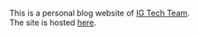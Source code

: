 This is a personal blog website of [IG Tech Team](http://youtube.com/@IGTechTeam).  
The site is hosted [here](http://ishwargautam1.com.np).

